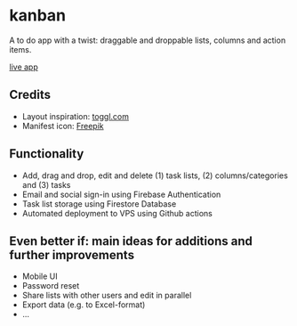 # kanban 
A to do app with a twist: draggable and droppable lists, columns and action items.

[live app](https://freekvandam.nl/kanban)

## Credits
* Layout inspiration: [toggl.com](https://toggl.com)
* Manifest icon: [Freepik](https://www.freepik.com/)  

## Functionality
* Add, drag and drop, edit and delete (1) task lists, (2) columns/categories and (3) tasks
* Email and social sign-in using Firebase Authentication
* Task list storage using Firestore Database 
* Automated deployment to VPS using Github actions

## Even better if: main ideas for additions and further improvements
* Mobile UI 
* Password reset
* Share lists with other users and edit in parallel 
* Export data (e.g. to Excel-format) 
* ...
